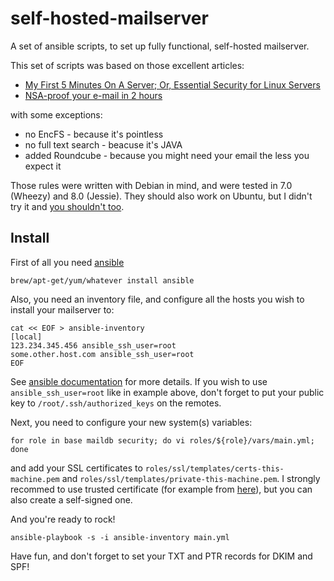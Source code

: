 # self-hosted-mailserver
A set of ansible scripts, to set up fully functional, self-hosted mailserver.

This set of scripts was based on those excellent articles:
* [My First 5 Minutes On A Server; Or, Essential Security for Linux Servers](http://plusbryan.com/my-first-5-minutes-on-a-server-or-essential-security-for-linux-servers)
* [NSA-proof your e-mail in 2 hours](http://sealedabstract.com/code/nsa-proof-your-e-mail-in-2-hours/)

with some exceptions:

* no EncFS - because it's pointless
* no full text search - beacuse it's JAVA
* added Roundcube - because you might need your email the less you expect it

Those rules were written with Debian in mind, and were tested in 7.0 (Wheezy) and 8.0 (Jessie). They should also
work on Ubuntu, but I didn't try it and [you shouldn't too](https://gnu.org/philosophy/ubuntu-spyware.html).

## Install

First of all you need [ansible](http://www.ansible.com/home)

    brew/apt-get/yum/whatever install ansible

Also, you need an inventory file, and configure all the hosts you wish to install your mailserver to:

    cat << EOF > ansible-inventory
    [local]
    123.234.345.456 ansible_ssh_user=root
    some.other.host.com ansible_ssh_user=root
    EOF

See [ansible documentation](http://docs.ansible.com/intro_inventory.html) for more details. If you wish to use
`ansible_ssh_user=root` like in example above, don't forget to put your public key to `/root/.ssh/authorized_keys` on
the remotes.

Next, you need to configure your new system(s) variables:

    for role in base maildb security; do vi roles/${role}/vars/main.yml; done

and add your SSL certificates to `roles/ssl/templates/certs-this-machine.pem` and `roles/ssl/templates/private-this-machine.pem`.
I strongly recommed to use trusted certificate (for example from [here](https://www.startssl.com/?app=1)), but you can
also create a self-signed one.

And you're ready to rock!

    ansible-playbook -s -i ansible-inventory main.yml

Have fun, and don't forget to set your TXT and PTR records for DKIM and SPF!

